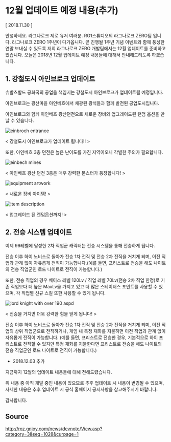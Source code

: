 # 12월 업데이트 예정 내용(추가)

[ 2018.11.30 ]

안녕하세요. 라그나로크 제로 유저 여러분. RO1스튜디오의 라그나로크 ZERO팀 입니다. 라그나로크 ZERO 1주년이 다가옵니다. 곧 진행될 1주년 기념 이벤트와 함께 풍성한 연말 보내실 수 있도록 저희 라그나로크 ZERO 개발팀에서는 12월 업데이트를 준비하고 있습니다. 오늘은 2018년 12월 업데이트 예정 내용들에 대해서 안내해드리도록 하겠습니다.

## 1. 강철도시 아인브로크 업데이트

슈발츠발드 공화국의 공업을 책임지는 강철도시 아인브로크가 업데이트될 예정입니다.

아인브로크는 광산마을 아인베흐에서 채광된 광석들과 함께 발전된 공업도시입니다.

아인브로크와 함께 아인베흐 광산던전으로 새로운 장비와 업그레이드된 랜덤 옵션을 만날 수 있습니다.

![einbroch entrance](http://imgc.gnjoy.com/ufile/common/2018/11/30/120050_ffepIoMn.png)

< 강철도시 아인브로크가 업데이트 됩니다!! >

또한, 아인베흐 3층 던전은 높은 난이도를 가진 지역이오니 각별한 주의가 필요합니다.

![einbech mines](http://imgc.gnjoy.com/ufile/common/2018/11/30/120810_J44vaWlA.png)

< 아인베흐 광산 던전 3층은 매우 강력한 몬스터가 등장합니다! >

![equipment artwork](http://imgc.gnjoy.com/ufile/common/2018/11/30/120923_nNjwx5r3.png)

< 새로운 장비 아이템! >

![item description](http://imgc.gnjoy.com/ufile/common/2018/11/30/121019_3e48qzYZ.png)

< 업그레이드 된 랜덤옵션까지! >

## 2. 전승 시스템 업데이트

이제 99레벨에 달성한 2차 직업군 캐릭터는 전승 시스템을 통해 전승하게 됩니다.

전승 이후 하이 노비스로 돌아가 전승 1차 전직 및 전승 2차 전직을 거치게 되며, 이전 직업과 관계 없이 자유롭게 전직이 가능합니다.(예를 들면, 프리스트로 전승을 해도 나이트의 전승 직업군인 로드 나이트로 전직이 가능합니다.)

또한, 전승 직업의 경우 베이스 레벨 120Lv / 직업 레벨 70Lv(전승 2차 직업 한정)로 기존 직업보다 더 높은 MaxLv을 가지고 있고 더 많은 스테이터스 포인트를 사용할 수 있으며, 각 직업별 신규 스킬 또한 사용할 수 있게 됩니다.

![lord knight with over 190 aspd](http://imgc.gnjoy.com/ufile/common/2018/11/30/121416_pZlPXJFP.png)

< 전승을 거치면 더욱 강력한 힘을 얻게 됩니다! >

전승 이후 하이 노비스로 돌아가 전승 1차 전직 및 전승 2차 전직을 거치게 되며, 이전 직업의 상위 직업군으로 전직하거나, 게임 내 특정 재화를 지불하면 이전 직업과 관계 없이 자유롭게 전직이 가능합니다. (예를 들면, 프리스트로 전승한 경우, 기본적으로 하이 프리스트로 전직할 수 있지만 특정 재화를 지불한다면 프리스트로 전승을 해도 나이트의 전승 직업군인 로드 나이트로 전직이 가능합니다.)

- 2018.12.03 추가

지금까지 12월의 업데이트 내용들에 대해 전해드렸습니다.

위 내용 중 아직 개발 중인 내용이 있으므로 추후 업데이트 시 내용이 변경될 수 있으며, 자세한 내용은 추후 업데이트 시 공식 홈페이지 공지사항을 참고해주시기 바랍니다.

감사합니다.

## Source

http://roz.gnjoy.com/news/devnote/View.asp?category=3&seq=1028&curpage=1